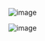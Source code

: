 ![image](https://github.com/pibit200/blogwebsite/assets/134590398/387d363d-2bb0-467b-8a0a-e502d549b729)

![image](https://github.com/pibit200/blogwebsite/assets/134590398/2c92e790-3552-4566-9547-c271aa38465b)
